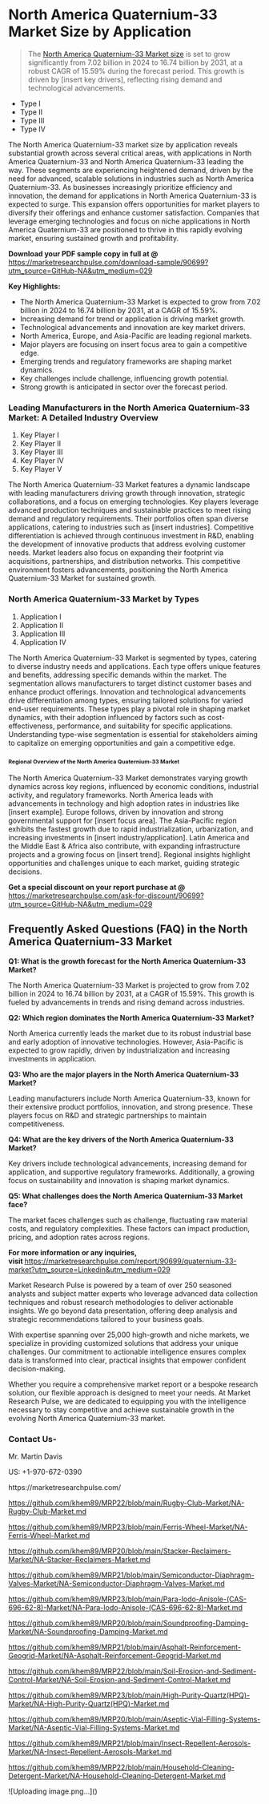 <h1>North America Quaternium-33 Market&nbsp;Size by Application</h1><blockquote><p>The <a href="https://marketresearchpulse.com/download-sample/90699?utm_source=GitHub-NA&amp;utm_medium=029">North America Quaternium-33 Market size</a> is set to grow significantly from 7.02 billion in 2024 to 16.74 billion by 2031, at a robust CAGR of 15.59% during the forecast period. This growth is driven by [insert key drivers], reflecting rising demand and technological advancements.</p></blockquote><ul><li>Type I<li> Type II<li> Type III<li> Type IV</li></ul><p>The North America Quaternium-33 market size by application reveals substantial growth across several critical areas, with applications in North America Quaternium-33 and North America Quaternium-33 leading the way. These segments are experiencing heightened demand, driven by the need for advanced, scalable solutions in industries such as North America Quaternium-33. As businesses increasingly prioritize efficiency and innovation, the demand for applications in North America Quaternium-33 is expected to surge. This expansion offers opportunities for market players to diversify their offerings and enhance customer satisfaction. Companies that leverage emerging technologies and focus on niche applications in North America Quaternium-33 are positioned to thrive in this rapidly evolving market, ensuring sustained growth and profitability.</p><p><strong>Download your PDF sample copy in full at @ </strong><a href="https://marketresearchpulse.com/download-sample/90699?utm_source=GitHub-NA&amp;utm_medium=029">https://marketresearchpulse.com/download-sample/90699?utm_source=GitHub-NA&amp;utm_medium=029</a></p><p><strong>Key Highlights: </strong></p><ul><li>The North America Quaternium-33 Market is expected to grow from 7.02 billion in 2024 to 16.74 billion by 2031, at a CAGR of 15.59%.</li><li>Increasing demand for trend or application is driving market growth.</li><li>Technological advancements and innovation are key market drivers.</li><li>North America, Europe, and Asia-Pacific are leading regional markets.</li><li>Major players are focusing on insert focus area to gain a competitive edge.</li><li>Emerging trends and regulatory frameworks are shaping market dynamics.</li><li>Key challenges include challenge, influencing growth potential.</li><li>Strong growth is anticipated in sector over the forecast period.</li></ul><h3>Leading Manufacturers in the North America Quaternium-33 Market: A Detailed Industry Overview</h3><ol><li>Key Player I</li><li>Key Player II</li><li>Key Player III</li><li>Key Player IV</li><li>Key Player V</li></ol><div class="flex max-w-full flex-col flex-grow"><div class="min-h-8 text-message flex w-full flex-col items-end gap-2 whitespace-normal break-words [.text-message+&amp;]:mt-5" dir="auto" data-message-author-role="assistant" data-message-id="fd8432e4-4910-450d-b182-61b7bfb0a01f" data-message-model-slug="gpt-4o"><div class="flex w-full flex-col gap-1 empty:hidden first:pt-[3px]"><div class="markdown prose w-full break-words dark:prose-invert light"><p>The North America Quaternium-33 Market features a dynamic landscape with leading manufacturers driving growth through innovation, strategic collaborations, and a focus on emerging technologies. Key players leverage advanced production techniques and sustainable practices to meet rising demand and regulatory requirements. Their portfolios often span diverse applications, catering to industries such as [insert industries]. Competitive differentiation is achieved through continuous investment in R&amp;D, enabling the development of innovative products that address evolving customer needs. Market leaders also focus on expanding their footprint via acquisitions, partnerships, and distribution networks. This competitive environment fosters advancements, positioning the North America Quaternium-33 Market for sustained growth.</p></div></div></div></div><h3>North America Quaternium-33 Market by Types</h3><ol><li>Application I<li> Application II<li> Application III<li> Application IV</li></ol><div class="flex max-w-full flex-col flex-grow"><div class="min-h-8 text-message flex w-full flex-col items-end gap-2 whitespace-normal break-words [.text-message+&amp;]:mt-5" dir="auto" data-message-author-role="assistant" data-message-id="084470be-0bb7-4664-bddf-5156b4f41249" data-message-model-slug="gpt-4o-mini"><div class="flex w-full flex-col gap-1 empty:hidden first:pt-[3px]"><div class="markdown prose w-full break-words dark:prose-invert light"><p>The North America Quaternium-33 Market is segmented by types, catering to diverse industry needs and applications. Each type offers unique features and benefits, addressing specific demands within the market. The segmentation allows manufacturers to target distinct customer bases and enhance product offerings. Innovation and technological advancements drive differentiation among types, ensuring tailored solutions for varied end-user requirements. These types play a pivotal role in shaping market dynamics, with their adoption influenced by factors such as cost-effectiveness, performance, and suitability for specific applications. Understanding type-wise segmentation is essential for stakeholders aiming to capitalize on emerging opportunities and gain a competitive edge.</p></div></div></div></div><h3><span style="font-size: 11px;">Regional Overview of the North America Quaternium-33 Market</span></h3><div class="flex max-w-full flex-col flex-grow"><div class="min-h-8 text-message flex w-full flex-col items-end gap-2 whitespace-normal break-words [.text-message+&amp;]:mt-5" dir="auto" data-message-author-role="assistant" data-message-id="e9038762-ce64-4e30-91c9-9bd413514231" data-message-model-slug="gpt-4o-mini"><div class="flex w-full flex-col gap-1 empty:hidden first:pt-[3px]"><div class="markdown prose w-full break-words dark:prose-invert light"><p>The North America Quaternium-33 Market demonstrates varying growth dynamics across key regions, influenced by economic conditions, industrial activity, and regulatory frameworks. North America leads with advancements in technology and high adoption rates in industries like [insert example]. Europe follows, driven by innovation and strong governmental support for [insert focus area]. The Asia-Pacific region exhibits the fastest growth due to rapid industrialization, urbanization, and increasing investments in [insert industry/application]. Latin America and the Middle East &amp; Africa also contribute, with expanding infrastructure projects and a growing focus on [insert trend]. Regional insights highlight opportunities and challenges unique to each market, guiding strategic decisions.</p></div></div></div></div><p><strong>Get a special discount on your report purchase at @ </strong><a href="https://marketresearchpulse.com/ask-for-discount/90699?utm_source=GitHub-NA&amp;utm_medium=029">https://marketresearchpulse.com/ask-for-discount/90699?utm_source=GitHub-NA&amp;utm_medium=029</a></p><h2>Frequently Asked Questions (FAQ) in the North America Quaternium-33 Market</h2><p><strong>Q1: What is the growth forecast for the North America Quaternium-33 Market?</strong></p><p>The North America Quaternium-33 Market is projected to grow from 7.02 billion in 2024 to 16.74 billion by 2031, at a CAGR of 15.59%. This growth is fueled by advancements in trends and rising demand across industries.</p><p><strong>Q2: Which region dominates the North America Quaternium-33 Market?</strong></p><p>North America currently leads the market due to its robust industrial base and early adoption of innovative technologies. However, Asia-Pacific is expected to grow rapidly, driven by industrialization and increasing investments in application.</p><p><strong>Q3: Who are the major players in the North America Quaternium-33 Market?</strong></p><p>Leading manufacturers include North America Quaternium-33, known for their extensive product portfolios, innovation, and strong presence. These players focus on R&amp;D and strategic partnerships to maintain competitiveness.</p><p><strong>Q4: What are the key drivers of the North America Quaternium-33 Market?</strong></p><p>Key drivers include technological advancements, increasing demand for application, and supportive regulatory frameworks. Additionally, a growing focus on sustainability and innovation is shaping market dynamics.</p><p><strong>Q5: What challenges does the North America Quaternium-33 Market face?</strong></p><p>The market faces challenges such as challenge, fluctuating raw material costs, and regulatory complexities. These factors can impact production, pricing, and adoption rates across regions.</p><p><strong>For more information or any inquiries, visit&nbsp;</strong><a href="https://marketresearchpulse.com/report/90699/quaternium-33-market?utm_source=Linkedin&utm_medium=029">https://marketresearchpulse.com/report/90699/quaternium-33-market?utm_source=Linkedin&utm_medium=029</a></p><p>Market Research Pulse is powered by a team of over 250 seasoned analysts and subject matter experts who leverage advanced data collection techniques and robust research methodologies to deliver actionable insights. We go beyond data presentation, offering deep analysis and strategic recommendations tailored to your business goals.</p><p>With expertise spanning over 25,000 high-growth and niche markets, we specialize in providing customized solutions that address your unique challenges. Our commitment to actionable intelligence ensures complex data is transformed into clear, practical insights that empower confident decision-making.</p><p>Whether you require a comprehensive market report or a bespoke research solution, our flexible approach is designed to meet your needs. At Market Research Pulse, we are dedicated to equipping you with the intelligence necessary to stay competitive and achieve sustainable growth in the evolving North America Quaternium-33 market.</p><h3><strong>Contact Us-</strong></h3><p>Mr. Martin Davis</p><p>US: +1-970-672-0390</p><p>https://marketresearchpulse.com/</p><p><a href="https://github.com/khem89/MRP22/blob/main/Rugby-Club-Market/NA-Rugby-Club-Market.md">https://github.com/khem89/MRP22/blob/main/Rugby-Club-Market/NA-Rugby-Club-Market.md</a></p><p><a href="https://github.com/khem89/MRP23/blob/main/Ferris-Wheel-Market/NA-Ferris-Wheel-Market.md">https://github.com/khem89/MRP23/blob/main/Ferris-Wheel-Market/NA-Ferris-Wheel-Market.md</a></p><p><a href="https://github.com/khem89/MRP20/blob/main/Stacker-Reclaimers-Market/NA-Stacker-Reclaimers-Market.md">https://github.com/khem89/MRP20/blob/main/Stacker-Reclaimers-Market/NA-Stacker-Reclaimers-Market.md</a></p><p><a href="https://github.com/khem89/MRP21/blob/main/Semiconductor-Diaphragm-Valves-Market/NA-Semiconductor-Diaphragm-Valves-Market.md">https://github.com/khem89/MRP21/blob/main/Semiconductor-Diaphragm-Valves-Market/NA-Semiconductor-Diaphragm-Valves-Market.md</a></p><p><a href="https://github.com/khem89/MRP23/blob/main/Para-Iodo-Anisole-(CAS-696-62-8)-Market/NA-Para-Iodo-Anisole-(CAS-696-62-8)-Market.md">https://github.com/khem89/MRP23/blob/main/Para-Iodo-Anisole-(CAS-696-62-8)-Market/NA-Para-Iodo-Anisole-(CAS-696-62-8)-Market.md</a></p><p><a href="https://github.com/khem89/MRP20/blob/main/Soundproofing-Damping-Market/NA-Soundproofing-Damping-Market.md">https://github.com/khem89/MRP20/blob/main/Soundproofing-Damping-Market/NA-Soundproofing-Damping-Market.md</a></p><p><a href="https://github.com/khem89/MRP21/blob/main/Asphalt-Reinforcement-Geogrid-Market/NA-Asphalt-Reinforcement-Geogrid-Market.md">https://github.com/khem89/MRP21/blob/main/Asphalt-Reinforcement-Geogrid-Market/NA-Asphalt-Reinforcement-Geogrid-Market.md</a></p><p><a href="https://github.com/khem89/MRP22/blob/main/Soil-Erosion-and-Sediment-Control-Market/NA-Soil-Erosion-and-Sediment-Control-Market.md">https://github.com/khem89/MRP22/blob/main/Soil-Erosion-and-Sediment-Control-Market/NA-Soil-Erosion-and-Sediment-Control-Market.md</a></p><p><a href="https://github.com/khem89/MRP23/blob/main/High-Purity-Quartz(HPQ)-Market/NA-High-Purity-Quartz(HPQ)-Market.md">https://github.com/khem89/MRP23/blob/main/High-Purity-Quartz(HPQ)-Market/NA-High-Purity-Quartz(HPQ)-Market.md</a></p><p><a href="https://github.com/khem89/MRP20/blob/main/Aseptic-Vial-Filling-Systems-Market/NA-Aseptic-Vial-Filling-Systems-Market.md">https://github.com/khem89/MRP20/blob/main/Aseptic-Vial-Filling-Systems-Market/NA-Aseptic-Vial-Filling-Systems-Market.md</a></p><p><a href="https://github.com/khem89/MRP21/blob/main/Insect-Repellent-Aerosols-Market/NA-Insect-Repellent-Aerosols-Market.md">https://github.com/khem89/MRP21/blob/main/Insect-Repellent-Aerosols-Market/NA-Insect-Repellent-Aerosols-Market.md</a></p><p><a href="https://github.com/khem89/MRP22/blob/main/Household-Cleaning-Detergent-Market/NA-Household-Cleaning-Detergent-Market.md">https://github.com/khem89/MRP22/blob/main/Household-Cleaning-Detergent-Market/NA-Household-Cleaning-Detergent-Market.md</a></p>
![Uploading image.png…]()
